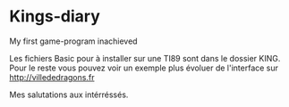 # Kings-diary
My first game-program inachieved

Les fichiers Basic pour à installer sur une TI89 sont dans le dossier KING.
Pour le reste vous pouvez voir un exemple plus évoluer de l'interface sur http://villededragons.fr

Mes salutations aux intérréssés.
